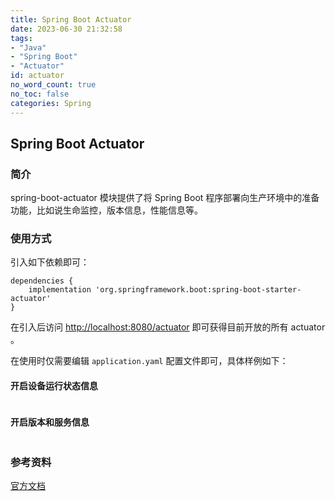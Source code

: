 ```yaml
---
title: Spring Boot Actuator
date: 2023-06-30 21:32:58
tags:
- "Java"
- "Spring Boot"
- "Actuator"
id: actuator 
no_word_count: true
no_toc: false
categories: Spring
---
```


## Spring Boot Actuator

### 简介

spring-boot-actuator 模块提供了将 Spring Boot 程序部署向生产环境中的准备功能，比如说生命监控，版本信息，性能信息等。

### 使用方式

引入如下依赖即可：

```grovvy
dependencies {
    implementation 'org.springframework.boot:spring-boot-starter-actuator'
}
```

在引入后访问 [http://localhost:8080/actuator](http://localhost:8080/actuator) 即可获得目前开放的所有 actuator 。

在使用时仅需要编辑 `application.yaml` 配置文件即可，具体样例如下： 

#### 开启设备运行状态信息

```yaml
```

#### 开启版本和服务信息

```yaml
```

### 参考资料

[官方文档](https://docs.spring.io/spring-boot/docs/current/reference/html/actuator.html)
